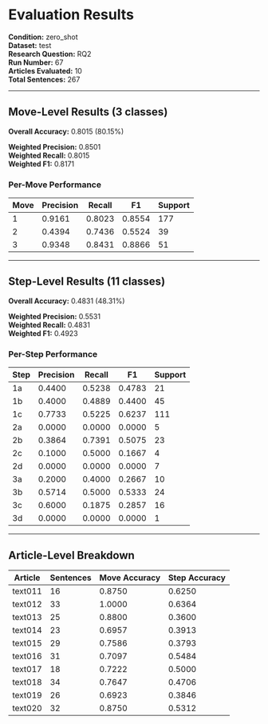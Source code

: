 # Evaluation Results

**Condition:** zero_shot  
**Dataset:** test  
**Research Question:** RQ2  
**Run Number:** 67  
**Articles Evaluated:** 10  
**Total Sentences:** 267  

---

## Move-Level Results (3 classes)

**Overall Accuracy:** 0.8015 (80.15%)  

**Weighted Precision:** 0.8501  
**Weighted Recall:** 0.8015  
**Weighted F1:** 0.8171  

### Per-Move Performance

| Move | Precision | Recall | F1 | Support |
|------|-----------|--------|----|---------|
| 1 | 0.9161 | 0.8023 | 0.8554 | 177 |
| 2 | 0.4394 | 0.7436 | 0.5524 | 39 |
| 3 | 0.9348 | 0.8431 | 0.8866 | 51 |

---

## Step-Level Results (11 classes)

**Overall Accuracy:** 0.4831 (48.31%)  

**Weighted Precision:** 0.5531  
**Weighted Recall:** 0.4831  
**Weighted F1:** 0.4923  

### Per-Step Performance

| Step | Precision | Recall | F1 | Support |
|------|-----------|--------|----|---------|
| 1a | 0.4400 | 0.5238 | 0.4783 | 21 |
| 1b | 0.4000 | 0.4889 | 0.4400 | 45 |
| 1c | 0.7733 | 0.5225 | 0.6237 | 111 |
| 2a | 0.0000 | 0.0000 | 0.0000 | 5 |
| 2b | 0.3864 | 0.7391 | 0.5075 | 23 |
| 2c | 0.1000 | 0.5000 | 0.1667 | 4 |
| 2d | 0.0000 | 0.0000 | 0.0000 | 7 |
| 3a | 0.2000 | 0.4000 | 0.2667 | 10 |
| 3b | 0.5714 | 0.5000 | 0.5333 | 24 |
| 3c | 0.6000 | 0.1875 | 0.2857 | 16 |
| 3d | 0.0000 | 0.0000 | 0.0000 | 1 |

---

## Article-Level Breakdown

| Article | Sentences | Move Accuracy | Step Accuracy |
|---------|-----------|---------------|---------------|
| text011 | 16 | 0.8750 | 0.6250 |
| text012 | 33 | 1.0000 | 0.6364 |
| text013 | 25 | 0.8800 | 0.3600 |
| text014 | 23 | 0.6957 | 0.3913 |
| text015 | 29 | 0.7586 | 0.3793 |
| text016 | 31 | 0.7097 | 0.5484 |
| text017 | 18 | 0.7222 | 0.5000 |
| text018 | 34 | 0.7647 | 0.4706 |
| text019 | 26 | 0.6923 | 0.3846 |
| text020 | 32 | 0.8750 | 0.5312 |
